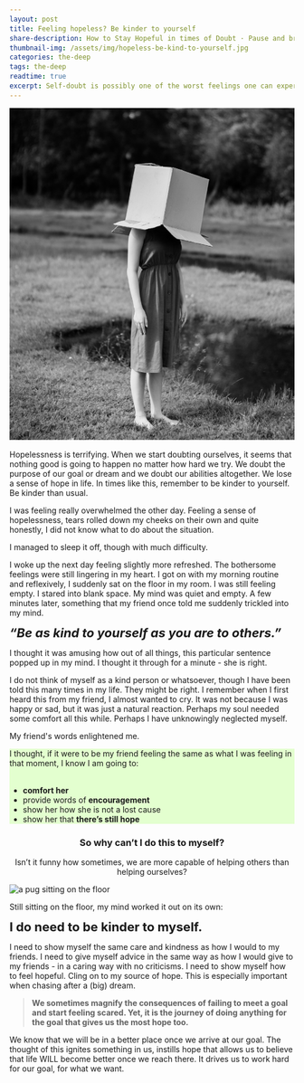 ```yaml
---
layout: post
title: Feeling hopeless? Be kinder to yourself
share-description: How to Stay Hopeful in times of Doubt · Pause and breathe · Avoid being hard on yourself · Distract yourself · Be excited for what is to come · Reach out to someone or something that gives you hope
thumbnail-img: /assets/img/hopeless-be-kind-to-yourself.jpg
categories: the-deep
tags: the-deep
readtime: true
excerpt: Self-doubt is possibly one of the worst feelings one can experience. It can be very difficult to stay hopeful in times of doubt. The feeling of doubt usually stems from the lack of self-confidence, causing you to not believe in yourself. When you do not believe in yourself, the things that you are working hard for might suddenly seem pointless. It can become difficult to see hope in what you want to pursue.
---
```


![sad lady](/assets/img/hopeless-be-kind-to-yourself.jpg)

Hopelessness is terrifying. When we start doubting ourselves, it seems that nothing good is going to happen no matter how hard we try. We doubt the purpose of our goal or dream and we doubt our abilities altogether. We lose a sense of hope in life. In times like this, remember to be kinder to yourself. Be kinder than usual.

I was feeling really overwhelmed the other day. Feeling a sense of hopelessness, tears rolled down my cheeks on their own and quite honestly, I did not know what to do about the situation. 

I managed to sleep it off, though with much difficulty.

I woke up the next day feeling slightly more refreshed. The bothersome feelings were still lingering in my heart. I got on with my morning routine and reflexively, I suddenly sat on the floor in my room. I was still feeling empty. I stared into blank space. My mind was quiet and empty. A few minutes later, something that my friend once told me suddenly trickled into my mind. 

<div class="box-purple" style="font-size:22px; font-style:italic; font-weight:bold">“Be as kind to yourself as you are to others.”</div>

I thought it was amusing how out of all things, this particular sentence popped up in my mind. I thought it through for a minute - she is right.

I do not think of myself as a kind person or whatsoever, though I have been told this many times in my life. They might be right. I remember when I first heard this from my friend, I almost wanted to cry. It was not because I was happy or sad, but it was just a natural reaction. Perhaps my soul needed some comfort all this while. Perhaps I have unknowingly neglected myself.

My friend's words enlightened me.

<div class="box-success" style="background-color:#e3ffcf; border-left-color:#e3ffcf;">I thought, if it were to be my friend feeling the same as what I was feeling in that moment, I know I am going to:
<br/><br/>
<ul>
<li><b>comfort her</b></li>
<li>provide words of <b>encouragement</b></li>
<li>show her how she is not a lost cause</li>
<li>show her that <b>there’s still hope</b></li>
</ul>
</div>

<h3 style="text-align:center;">So why can’t I do this to myself?</h3>

<p style="text-align:center;">Isn’t it funny how sometimes, we are more capable of helping others than helping ourselves?</p>

![a pug sitting on the floor](https://images.pexels.com/photos/1591939/pexels-photo-1591939.jpeg)

Still sitting on the floor, my mind worked it out on its own:

<div class="box-purple" style="font-size:22px; font-weight:bold">I do need to be kinder to myself.</div>

I need to show myself the same care and kindness as how I would to my friends. I need to give myself advice in the same way as how I would give to my friends - in a caring way with no criticisms. I need to show myself how to feel hopeful. Cling on to my source of hope. This is especially important when chasing after a (big) dream.

<blockquote><b>We sometimes magnify the consequences of failing to meet a goal and start feeling scared. Yet, it is the journey of doing anything for the goal that gives us the most hope too.</b></blockquote>

We know that we will be in a better place once we arrive at our goal. The thought of this ignites something in us, instills hope that allows us to believe that life WILL become better once we reach there. It drives us to work hard for our goal, for what we want.
